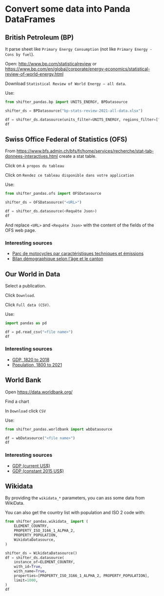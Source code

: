 # Convert some data into Panda DataFrames

## British Petroleum (BP)

It parse sheet like `Primary Energy Consumption` (not like `Primary Energy - Cons by fuel`).

Open: http://www.bp.com/statisticalreview
or https://www.bp.com/en/global/corporate/energy-economics/statistical-review-of-world-energy.html

Download `Statistical Review of World Energy – all data`.

Use:

```python
from shifter_pandas.bp import UNITS_ENERGY, BPDatasource

shifter_ds = BPDatasource("bp-stats-review-2021-all-data.xlsx")

df = shifter_ds.datasource(units_filter=UNITS_ENERGY, regions_filter=["Switzerland"])
df
```

## Swiss Office Federal of Statistics (OFS)

From https://www.bfs.admin.ch/bfs/fr/home/services/recherche/stat-tab-donnees-interactives.html
create a stat table.

Click on `À propos du tableau`

Click on `Rendez ce tableau disponible dans votre application`

Use:

```python
from shifter_pandas.ofs import OFSDatasource

shifter_ds = OFSDatasource("<URL>")

df = shifter_ds.datasource(<Requête Json>)
df
```

And replace `<URL>` and `<Requête Json>` with the content of the fields of the OFS web page.

### Interesting sources

- [Parc de motocycles par caractéristiques techniques et émissions](https://www.pxweb.bfs.admin.ch/pxweb/fr/px-x-1103020100_165/-/px-x-1103020100_165.px/)
- [Bilan démographique selon l'âge et le canton](https://www.pxweb.bfs.admin.ch/pxweb/fr/px-x-0102020000_104/-/px-x-0102020000_104.px/)

## Our World in Data

Select a publication.

Click `Download`.

Click `Full data (CSV)`.

Use:

```python
import pandas as pd

df = pd.read_csv("<file name>")
df
```

### Interesting sources

- [GDP, 1820 to 2018](https://ourworldindata.org/grapher/gdp-world-regions-stacked-area)
- [Population, 1800 to 2021](https://ourworldindata.org/grapher/population-since-1800)

## World Bank

Open https://data.worldbank.org/

Find a chart

In `Download` click `CSV`

Use:

```python
from shifter_pandas.worldbank import wbDatasource

df = wbDatasource("<file name>")
df
```

### Interesting sources

- [GDP (current US$)](https://data.worldbank.org/indicator/NY.GDP.MKTP.CD)
- [GDP (constant 2015 US$)](https://data.worldbank.org/indicator/NY.GDP.MKTP.KD)

## Wikidata

By providing the `wikidata_*` parameters, you can ass some data from WikiData.

You can also get the country list with population and ISO 2 code with:

```python
from shifter_pandas.wikidata_ import (
    ELEMENT_COUNTRY,
    PROPERTY_ISO_3166_1_ALPHA_2,
    PROPERTY_POPULATION,
    WikidataDatasource,
)

shifter_ds = WikidataDatasource()
df = shifter_ds.datasource(
    instance_of=ELEMENT_COUNTRY,
    with_id=True,
    with_name=True,
    properties=[PROPERTY_ISO_3166_1_ALPHA_2, PROPERTY_POPULATION],
    limit=1000,
)
df
```
